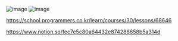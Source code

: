 ![image](https://user-images.githubusercontent.com/84365977/185174643-8aced993-7b02-4b07-bb59-137717454000.png)
![image](https://user-images.githubusercontent.com/84365977/185174680-4b9bc266-68a5-4c18-8c77-823d009bcdcc.png)

https://school.programmers.co.kr/learn/courses/30/lessons/68646

https://www.notion.so/fec7e5c80a64432e874288658b5a314d
